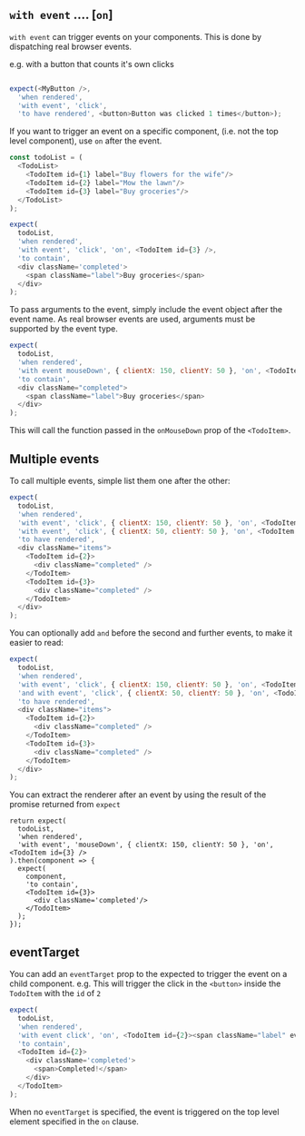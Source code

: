## `with event` .... [`on`]

`with event` can trigger events on your components.  This is done by dispatching real browser events.

e.g. with a button that counts it's own clicks

```js

expect(<MyButton />, 
  'when rendered',
  'with event', 'click', 
  'to have rendered', <button>Button was clicked 1 times</button>);
```

If you want to trigger an event on a specific component, (i.e. not the top level component), use `on` 
after the event.

```js
const todoList = (
  <TodoList>
    <TodoItem id={1} label="Buy flowers for the wife"/>
    <TodoItem id={2} label="Mow the lawn"/>
    <TodoItem id={3} label="Buy groceries"/>
  </TodoList>
);

expect(
  todoList,
  'when rendered',
  'with event', 'click', 'on', <TodoItem id={3} />, 
  'to contain',
  <div className='completed'>
    <span className="label">Buy groceries</span>
  </div>
);
```

To pass arguments to the event, simply include the event object after the event name. As real browser events are used, arguments must be supported by the event type.

```js
expect(
  todoList,
  'when rendered',
  'with event mouseDown', { clientX: 150, clientY: 50 }, 'on', <TodoItem id={3} />,
  'to contain',
  <div className="completed">
    <span className="label">Buy groceries</span>
  </div>
);
```

This will call the function passed in the `onMouseDown` prop of the `<TodoItem>`.

## Multiple events

To call multiple events, simple list them one after the other:


```js
expect(
  todoList,
  'when rendered',
  'with event', 'click', { clientX: 150, clientY: 50 }, 'on', <TodoItem id={3} />,
  'with event', 'click', { clientX: 50, clientY: 50 }, 'on', <TodoItem id={2} />,
  'to have rendered', 
  <div className="items">
    <TodoItem id={2}>
      <div className="completed" />
    </TodoItem>
    <TodoItem id={3}>
      <div className="completed" />
    </TodoItem>
  </div>
);
```

You can optionally add `and` before the second and further events, to make it easier to read:

```js
expect(
  todoList,
  'when rendered',
  'with event', 'click', { clientX: 150, clientY: 50 }, 'on', <TodoItem id={3} />,
  'and with event', 'click', { clientX: 50, clientY: 50 }, 'on', <TodoItem id={2} />,
  'to have rendered', 
  <div className="items">
    <TodoItem id={2}>
      <div className="completed" />
    </TodoItem>
    <TodoItem id={3}>
      <div className="completed" />
    </TodoItem>
  </div>
);
```

You can extract the renderer after an event by using the result of the promise returned from `expect`

```js#async:true
return expect(
  todoList, 
  'when rendered',
  'with event', 'mouseDown', { clientX: 150, clientY: 50 }, 'on', <TodoItem id={3} />
).then(component => {
  expect(
    component,
    'to contain',
    <TodoItem id={3}>
      <div className='completed'/>
    </TodoItem>
  );
});
```

## eventTarget

You can add an `eventTarget` prop to the expected to trigger the event on a child component.
e.g. This will trigger the click in the `<button>` inside the `TodoItem` with the `id` of `2`

```js
expect(
  todoList, 
  'when rendered',
  'with event click', 'on', <TodoItem id={2}><span className="label" eventTarget /></TodoItem>,
  'to contain', 
  <TodoItem id={2}>
    <div className='completed'>
      <span>Completed!</span>
    </div>
  </TodoItem>
);
```

When no `eventTarget` is specified, the event is triggered on the top level element specified in the `on` clause.

